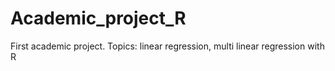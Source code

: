 # Academic_project_R
First academic project. Topics: linear regression, multi linear regression with R
